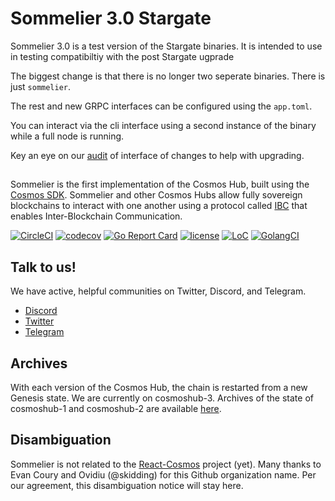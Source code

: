 # Sommelier 3.0 Stargate 

Sommelier 3.0 is a test version of the Stargate binaries. It is intended to use in testing compatibiltiy with the post Stargate ugprade 

The biggest change is that there is no longer two seperate binaries. There is just `sommelier`.

The rest and new GRPC interfaces can be configured using the `app.toml`.

You can interact via the cli interface using a second instance of the binary while a full node is running.

Key an eye on our [audit](https://github.com/cosmosdevs/stargate/pull/8) of interface of changes to help with upgrading.

##

Sommelier is the first implementation of the Cosmos Hub, built using the [Cosmos SDK](https://github.com/cosmos/cosmos-sdk).  Sommelier and other Cosmos Hubs allow fully sovereign blockchains to interact with one another using a protocol called [IBC](https://github.com/cosmos/ics/tree/master/ibc) that enables Inter-Blockchain Communication.

[![CircleCI](https://circleci.com/gh/peggyjv/sommelier/tree/master.svg?style=shield)](https://circleci.com/gh/peggyjv/sommelier/tree/master)
[![codecov](https://codecov.io/gh/peggyjv/sommelier/branch/master/graph/badge.svg)](https://codecov.io/gh/peggyjv/sommelier)
[![Go Report Card](https://goreportcard.com/badge/github.com/peggyjv/sommelier)](https://goreportcard.com/report/github.com/peggyjv/sommelier)
[![license](https://img.shields.io/github/license/peggyjv/sommelier.svg)](https://github.com/peggyjv/sommelier/blob/master/LICENSE)
[![LoC](https://tokei.rs/b1/github/peggyjv/sommelier)](https://github.com/peggyjv/sommelier)
[![GolangCI](https://golangci.com/badges/github.com/peggyjv/sommelier.svg)](https://golangci.com/r/github.com/peggyjv/sommelier)


## Talk to us!

We have active, helpful communities on Twitter, Discord, and Telegram.

* [Discord](https://discord.gg/huHEBUX)
* [Twitter](https://twitter.com/cosmos)
* [Telegram](https://t.me/cosmosproject)

## Archives

With each version of the Cosmos Hub, the chain is restarted from a new Genesis state.  We are currently on cosmoshub-3.  Archives of the state of cosmoshub-1 and cosmoshub-2 are available [here](./docs/resources/archives.md).

## Disambiguation

Sommelier is not related to the [React-Cosmos](https://github.com/react-cosmos/react-cosmos) project (yet). Many thanks to Evan Coury and Ovidiu (@skidding) for this Github organization name. Per our agreement, this disambiguation notice will stay here.
